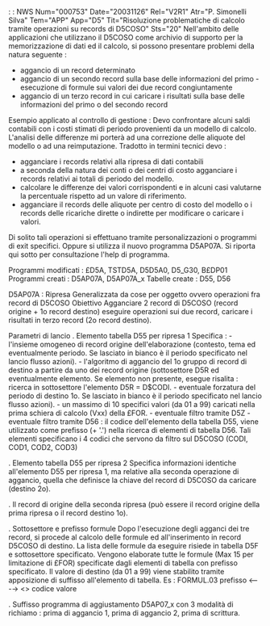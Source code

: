  :  : NWS Num="000753" Date="20031126" Rel="V2R1" Atr="P. Simonelli Silva" Tem="APP" App="D5" Tit="Risoluzione problematiche di calcolo tramite operazioni su records di D5COSO" Sts="20"
Nell'ambito delle applicazioni che utilizzano il D5COSO come archivio
di supporto per la memorizzazione di dati ed il calcolo, si possono presentare problemi della natura seguente : 
 - aggancio di un record determinato
 - aggancio di un secondo record sulla base delle informazioni del primo  - esecuzione di formule sui valori dei due record congiuntamente
 - aggancio di un terzo record in cui caricare i risultati
   sulla base delle informazioni del primo o del secondo record

Esempio applicato al controllo di gestione : 
Devo confrontare alcuni saldi contabili con i costi stimati di periodo
provenienti da un modello di calcolo. L'analisi delle differenze mi porterà ad una correzione delle aliquote del modello o ad una reimputazione.
Tradotto in termini tecnici devo  : 
 - agganciare i records relativi alla ripresa di dati contabili
 - a seconda della natura dei conti o dei centri di costo agganciare
   i records relativi ai totali di periodo del modello.
 - calcolare le differenze dei valori corrispondenti e in alcuni casi valutarne    la percentuale rispetto ad un valore di riferimento.
 - agganciare il records delle aliquote per centro di costo del modello    o i records delle ricariche dirette o indirette
   per modificare o caricare i valori.

Di solito tali operazioni si effettuano tramite personalizzazioni o
programmi di exit specifici.
Oppure si utilizza il nuovo programma D5AP07A.
Si riporta qui sotto per consultazione l'help di programma.

Programmi modificati :  £D5A, TSTD5A, D5D5A0, D5_G30, B£DP01
Programmi creati     :  D5AP07A, D5AP07A_x
Tabelle create       :  D55, D56

D5AP07A :  Ripresa Generalizzata da cose per oggetto
         ovvero operazioni fra record di D5COSO
Obiettivo
Agganciare 2 record di D5COSO (record origine + 1o record destino)
eseguire operazioni sui due record,
caricare i risultati in terzo record (2o record destino).

Parametri di lancio
. Elemento tabella D55 per ripresa 1
    Specifica : 
            - l'insieme omogeneo di record origine dell'elaborazione
              (contesto, tema ed eventualmente periodo. Se lasciato in bianco               è il periodo specificato nel lancio flusso azioni).
            - l'algoritmo di aggancio del 1o gruppo di record di destino               a partire da uno dei record origine (sottosettore D5R ed
              eventualmente elemento. Se elemento non presente, esegue
              risalita :  ricerca in sottosettore l'elemento D5R = D$CODI.
            - eventuale forzatura del periodo di destino 1o. Se lasciato in bianco               è il periodo specificato nel lancio flusso azioni).
            - un massimo di 10 specifici valori (da 01 a 99) caricati
              nella prima schiera di calcolo (Vxx) della £FOR.
            - eventuale filtro tramite D5Z
            - eventuale filtro tramite D56 : 
              il codice dell'elemento della tabella D55, viene utilizzato               come prefisso (+ '.') nella ricerca di elementi di tabella               D56. Tali elementi specificano i 4 codici che servono da filtro               sul D5COSO (CODI, COD1, COD2, COD3)

. Elemento tabella D55 per ripresa 2
    Specifica informazioni identiche all'elemento D55 per ripresa 1, ma     relative alla seconda operazione di aggancio, quella che definisce la     chiave del record di D5COSO da caricare (destino 2o).

. Il record di origine della seconda ripresa (può essere il record origine   della prima ripresa o il record destino 1o).

. Sottosettore e prefisso formule
  Dopo l'esecuzione degli agganci dei tre record, si procede al calcolo   delle formule ed all'inserimento in record D5COSO di destino.
  La lista delle formule da eseguire risiede in tabella D5F e sottosettore   specificato. Vengono elaborate tutte le formule (Max 15  per limitazione   di £FOR) specificate dagli elementi di tabella con prefisso specificato.
  Il valore di destino (da 01 a 99) viene stabilito tramite apposizione di   suffisso all'elemento di tabella. Es :  FORMUL.03
                              prefisso  <----> <> codice valore

. Suffisso programma di aggiustamento D5AP07_x con 3 modalità
  di richiamo :  prima di aggancio 1, prima di aggancio 2,
  prima di scrittura.
